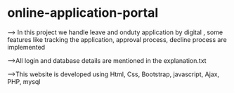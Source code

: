 # online-application-portal
--> In this project we handle leave and onduty application by digital , some features like tracking the application, approval process, decline process are implemented

-->All login and database details are mentioned in the explanation.txt

-->This website is developed using Html, Css, Bootstrap, javascript, Ajax, PHP, mysql


